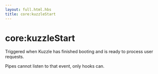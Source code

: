 ```yaml
---
layout: full.html.hbs
title: core:kuzzleStart
---
```


# core:kuzzleStart

<SinceBadge version="1.0.0" />

Triggered when Kuzzle has finished booting and is ready to process user requests.

<div class="alert alert-info">Pipes cannot listen to that event, only hooks can.</div>
